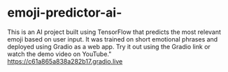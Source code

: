 # emoji-predictor-ai-
This is an AI project built using TensorFlow that predicts the most relevant emoji based on user input. It was trained on short emotional phrases and deployed using Gradio as a web app. Try it out using the Gradio link or watch the demo video on YouTube."
https://c61a865a838a282b17.gradio.live
